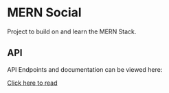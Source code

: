 # MERN Social

Project to build on and learn the MERN Stack.

## API

API Endpoints and documentation can be viewed here:

[Click here to read](https://documenter.getpostman.com/view/4217/SzYbyci4)